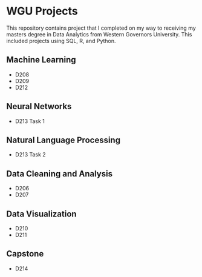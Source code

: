 # WGU Projects
This repository contains project that I completed on my way to receiving my masters degree in Data Analytics from Western Governors University. This included projects using SQL, R, and Python.

## Machine Learning
- D208
- D209
- D212

## Neural Networks
- D213 Task 1

## Natural Language Processing
- D213 Task 2

## Data Cleaning and Analysis
- D206
- D207

## Data Visualization
- D210
- D211

## Capstone
- D214
